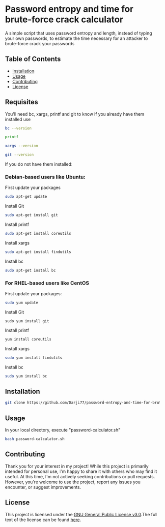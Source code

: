 # Password entropy and time for brute-force crack calculator

A simple script that uses password entropy and length, instead of typing your own passwords, to estimate the time necessary for an attacker to brute-force crack your passwords

## Table of Contents

- [Installation](#installation)
- [Usage](#usage)
- [Contributing](#contributing)
- [License](#license)

## Requisites
You'll need bc, xargs, printf and git to know if you already have them installed use
```bash
bc --version
```

```bash
printf
```

```bash
xargs --version
```

```bash
git --version
```

If you do not have them installed:

### Debian-based users like Ubuntu:
First update your packages
```bash
sudo apt-get update
```

Install Git
```bash
sudo apt-get install git
```

Install printf
```bash
sudo apt-get install coreutils
```

Install xargs
```bash
sudo apt-get install findutils
```

Install bc
```bash
sudo apt-get install bc
```



### For RHEL-based users like CentOS
First update your packages:
```bash
sudo yum update
```

Install Git
```
sudo yum install git
```

Install printf
```bash
yum install coreutils
```

Install xargs
```bash
sudo yum install findutils
```

Install bc
```bash
sudo yum install bc
```



## Installation

```bash
git clone https://github.com/Darji77/password-entropy-and-time-for-brute-force-crack-calculator.git
```

## Usage

In your local directory, execute "password-calculator.sh"

```bash
bash password-calculator.sh
```



## Contributing

Thank you for your interest in my project! While this project is primarily intended for personal use, I'm happy to share it with others who may find it useful. At this time, I'm not actively seeking contributions or pull requests. However, you're welcome to use the project, report any issues you encounter, or suggest improvements.



## License

This project is licensed under the [GNU General Public License v3.0](https://www.gnu.org/licenses/gpl-3.0.en.html).The full text of the license can be found [here](./license.txt).
